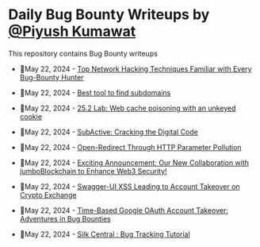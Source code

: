 # Daily Bug Bounty Writeups by [@Piyush Kumawat](https://twitter.com/piyush_supiy) 
This repository contains Bug Bounty writeups

<!-- BLOG-POST-LIST:START -->
 - 💯May 22, 2024 - [Top Network Hacking Techniques Familiar with Every Bug-Bounty Hunter](https://medium.com/@logicTech/top-network-hacking-techniques-familiar-with-every-bug-bounty-hunter-a01d7319cadc?source=rss------bug_bounty-5) 

 - 💯May 22, 2024 - [Best tool to find subdomains](https://medium.com/@sreejihkn43073/best-tool-to-find-subdomains-170ad5d6e034?source=rss------bug_bounty-5) 

 - 💯May 22, 2024 - [25.2 Lab: Web cache poisoning with an unkeyed cookie](https://cyberw1ng.medium.com/25-2-lab-web-cache-poisoning-with-an-unkeyed-cookie-3f4884ee1105?source=rss------bug_bounty-5) 

 - 💯May 22, 2024 - [SubActive: Cracking the Digital Code](https://medium.com/@tamhacker1/subactive-cracking-the-digital-code-447769fdb6e2?source=rss------bug_bounty-5) 

 - 💯May 22, 2024 - [Open-Redirect Through HTTP Parameter Pollution](https://medium.com/@davidkarpinski1/open-redirect-through-http-parameter-pollution-ce5a3be7c78e?source=rss------bug_bounty-5) 

 - 💯May 22, 2024 - [Exciting Announcement: Our New Collaboration with jumboBlockchain to Enhance Web3 Security!](https://securrtech.medium.com/exciting-announcement-our-new-collaboration-with-jumboblockchain-to-enhance-web3-security-fe0489ca2524?source=rss------bug_bounty-5) 

 - 💯May 22, 2024 - [Swagger-UI XSS Leading to Account Takeover on Crypto Exchange](https://scr1pty.medium.com/how-i-found-xss-in-swagger-ui-leading-to-account-takeover-on-bug-bounty-8d419c6b95d5?source=rss------bug_bounty-5) 

 - 💯May 22, 2024 - [Time-Based Google OAuth Account Takeover: Adventures in Bug Bounties](https://medium.com/@iamrizwanvp/time-based-google-oauth-account-takeover-my-bug-bounty-journey-a0f534227bc6?source=rss------bug_bounty-5) 

 - 💯May 22, 2024 - [Silk Central : Bug Tracking Tutorial](https://medium.com/@niranjanky14/silk-central-bug-tracking-tutorial-781e4a6550c6?source=rss------bug_bounty-5) 
<!-- BLOG-POST-LIST:END -->
